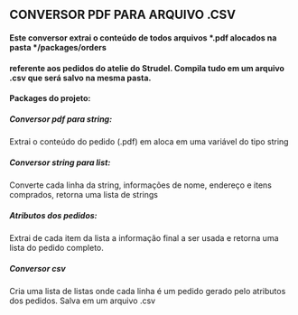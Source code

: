 ## CONVERSOR PDF PARA ARQUIVO .CSV

#### Este conversor extrai o conteúdo de todos arquivos *.pdf alocados na pasta */packages/orders
#### referente aos pedidos do atelie do Strudel. Compila tudo em um arquivo .csv que será salvo na mesma pasta.

#### Packages do projeto:
##### Conversor pdf para string:
  Extrai o conteúdo do pedido (.pdf) em aloca em uma variável do tipo string
##### Conversor string para list:
  Converte cada linha da string, informações de nome, endereço e itens comprados, retorna uma lista de strings
##### Atributos dos pedidos:
  Extrai de cada item da lista a informação final a ser usada e retorna uma lista do pedido completo.
##### Conversor csv
  Cria uma lista de listas onde cada linha é um pedido gerado pelo atributos dos pedidos. Salva em um arquivo .csv
